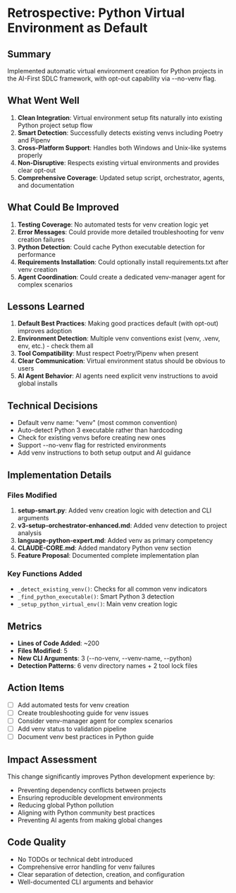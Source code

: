 # Retrospective: Python Virtual Environment as Default

## Summary
Implemented automatic virtual environment creation for Python projects in the AI-First SDLC framework, with opt-out capability via --no-venv flag.

## What Went Well
1. **Clean Integration**: Virtual environment setup fits naturally into existing Python project setup flow
2. **Smart Detection**: Successfully detects existing venvs including Poetry and Pipenv
3. **Cross-Platform Support**: Handles both Windows and Unix-like systems properly
4. **Non-Disruptive**: Respects existing virtual environments and provides clear opt-out
5. **Comprehensive Coverage**: Updated setup script, orchestrator, agents, and documentation

## What Could Be Improved
1. **Testing Coverage**: No automated tests for venv creation logic yet
2. **Error Messages**: Could provide more detailed troubleshooting for venv creation failures
3. **Python Detection**: Could cache Python executable detection for performance
4. **Requirements Installation**: Could optionally install requirements.txt after venv creation
5. **Agent Coordination**: Could create a dedicated venv-manager agent for complex scenarios

## Lessons Learned
1. **Default Best Practices**: Making good practices default (with opt-out) improves adoption
2. **Environment Detection**: Multiple venv conventions exist (venv, .venv, env, etc.) - check them all
3. **Tool Compatibility**: Must respect Poetry/Pipenv when present
4. **Clear Communication**: Virtual environment status should be obvious to users
5. **AI Agent Behavior**: AI agents need explicit venv instructions to avoid global installs

## Technical Decisions
- Default venv name: "venv" (most common convention)
- Auto-detect Python 3 executable rather than hardcoding
- Check for existing venvs before creating new ones
- Support --no-venv flag for restricted environments
- Add venv instructions to both setup output and AI guidance

## Implementation Details
### Files Modified
1. **setup-smart.py**: Added venv creation logic with detection and CLI arguments
2. **v3-setup-orchestrator-enhanced.md**: Added venv detection to project analysis
3. **language-python-expert.md**: Added venv as primary competency
4. **CLAUDE-CORE.md**: Added mandatory Python venv section
5. **Feature Proposal**: Documented complete implementation plan

### Key Functions Added
- `_detect_existing_venv()`: Checks for all common venv indicators
- `_find_python_executable()`: Smart Python 3 detection
- `_setup_python_virtual_env()`: Main venv creation logic

## Metrics
- **Lines of Code Added**: ~200
- **Files Modified**: 5
- **New CLI Arguments**: 3 (--no-venv, --venv-name, --python)
- **Detection Patterns**: 6 venv directory names + 2 tool lock files

## Action Items
- [ ] Add automated tests for venv creation
- [ ] Create troubleshooting guide for venv issues
- [ ] Consider venv-manager agent for complex scenarios
- [ ] Add venv status to validation pipeline
- [ ] Document venv best practices in Python guide

## Impact Assessment
This change significantly improves Python development experience by:
- Preventing dependency conflicts between projects
- Ensuring reproducible development environments
- Reducing global Python pollution
- Aligning with Python community best practices
- Preventing AI agents from making global changes

## Code Quality
- No TODOs or technical debt introduced
- Comprehensive error handling for venv failures
- Clear separation of detection, creation, and configuration
- Well-documented CLI arguments and behavior